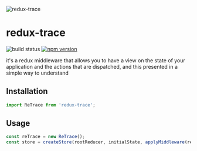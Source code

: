 ![redux-trace](http://i.imgur.com/aSgXTGF.png)

# redux-trace

![build status](https://travis-ci.org/hajjiTarik/redux-trace.svg?branch=master)
[![npm version](https://badge.fury.io/js/redux-trace.svg)](https://badge.fury.io/js/redux-trace)

it's a redux middleware that allows you to have a view on the state of your application and the actions that are dispatched, and this presented in a simple way to understand

## Installation

```js
import ReTrace from 'redux-trace';
```

## Usage

```js
const reTrace = new ReTrace(); 
const store = createStore(rootReducer, initialState, applyMiddleware(reTrace.start));
```
